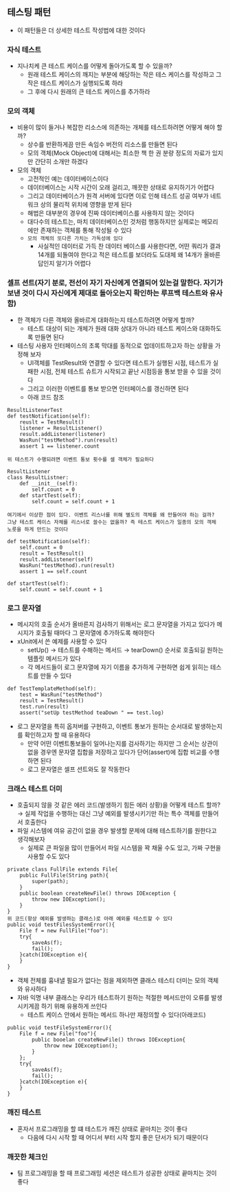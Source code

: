 ## 테스팅 패턴

- 이 패턴들은 더 상세한 테스트 작성법에 대한 것이다

### 자식 테스트

- 지나치케 큰 테스트 케이스를 어떻게 돌아가도록 할 수 있을까?
    - 원래 테스트 케이스의 깨지는 부분에 해당하는 작은 테스 케이스를 작성하고 그 작은 테스트 케이스가 실행되도록 하라
    - 그 후에 다시 원래의 큰 테스트 케이스를 추가하라

### 모의 객체

- 비용이 많이 들거나 복잡한 리소스에 의존하는 개체를 테스트하려면 어떻게 해야 할까?
    - 상수를 반환하게끔 만든 속임수 버전의 리소스를 만들면 된다
    - 모의 객체(Mock Object)에 대해서는 최소한 책 한 권 분량 정도의 자료가 있지만 간단히 소개만 하겠다
- 모의 객체
    - 고전적인 예는 데이터베이스이다
    - 데이터베이스는 시작 시간이 오래 걸리고, 깨끗한 상태로 유지하기가 어렵다
    - 그리고 데이터베이스가 원격 서버에 있다면 이로 인해 테스트 성공 여부가 네트워크 상의 물리적 위치에 영향을 받게 된다
    - 해법은 대부분의 경우에 진짜 데이터베이스를 사용하지 않는 것이다
    - 대다수의 테스트는, 마치 데이터베이스인 것처럼 행동하지만 실제로는 메모리에만 존재하는 객체를 통해 작성될 수 있다
    - `모의 객체의 또다른 가치는 가독성에 있다`
        - 사실적인 데이터로 가득 찬 데이터 베이스를 사용한다면, 어떤 쿼리가 결과 14개를 되돌여야 한다고 적은 테스트를 보더라도 도대체 왜 14개가 올바른 답인지 알기가 어렵다

### 셀프 션트(자기 분로, 전선이 자기 자신에게 연결되어 있는걸 말한다. 자기가 보낸 것이 다시 자신에게 제대로 돌아오는지 확인하는 루프백 테스트와 유사함)

- 한 객체가 다른 객체와 올바르게 대화하는지 테스트하려면 어떻게 할까?
    - 테스트 대상이 되는 개체가 원래 대화 상대가 아니라 테스트 케이스와 대화하도록 만들면 된다
- 테스팅 사용자 인터페이스의 초록 막대를 동적으로 업데이트하고자 하는 상황을 가정해 보자
    - UI객체를 TestResult와 연결할 수 있다면 테스트가 실행된 시점, 테스트가 실패한 시점, 전체 테스트 슈트가 시작되고 끝난 시점등을 통보 받을 수 있을 것이다
    - 그리고 이러한 이벤트를 통보 받으면 인터페이스를 갱신하면 된다
    - 아래 코드 참조

```
ResultListenerTest
def testNotification(self):
    reuslt = TestResult()
    listener = ResultListener()
    result.addListener(listener)
    WasRun("testMethod").run(result)
    assert 1 == listener.count

위 테스트가 수행되려면 이벤트 통보 횟수를 셀 객체가 필요하다

ResultListener
class ResultListner:
    def __init__(self):
        self.count = 0
    def startTest(self):
        self.count = self.count + 1

여기에서 이상한 점이 있다. 이벤트 리스너를 위해 별도의 객체를 왜 만들어야 하는 걸까?
그냥 테스트 케이스 자체를 리스너로 쓸수는 없을까? 즉 테스트 케이스가 일종의 모의 객체 노릇을 하게 만드는 것이다

def testNotification(self):
    self.count = 0
    result = TestResult()
    result.addListener(self)
    WasRun("testMethod).run(result)
    assert 1 == self.count
    
def startTest(self):
    self.count = self.count + 1
```

### 로그 문자열

- 메시지의 호출 순서가 올바른지 검사하기 위해서는 로그 문자열을 가지고 있다가 메시지가 호출될 때마다 그 문자열에 추가하도록 해야한다
- xUnit에서 쓴 예제를 사용할 수 있다
    - setUp() &rarr; 테스트를 수해하는 메서드 &rarr; tearDown() 순서로 호출되길 원하는 템플릿 메서드가 있다
    - 각 메서드들이 로그 문자열에 자기 이름을 추가하게 구현하면 쉽게 읽히는 테스트를 만들 수 있다

```
def TestTemplateMethod(self):
    test = WasRun("testMethod")
    result = TestResult()
    test.run(result)
    assert("setUp testMethod teaDown " == test.log)
```

- 로그 문자열을 특히 옵저버를 구현하고, 이벤트 통보가 원하는 순서대로 발생하는지를 확인하고자 할 때 유용하다
    - 만약 어떤 이벤트통보들이 일어나는지를 검사하기는 하지만 그 순서는 상관이 없을 경우엔 문자열 집합을 저장하고 있다가 단어(assert)에 집합 비교를 수행하면 된다
    - 로그 문자열은 셀프 션트와도 잘 작동한다

### 크래스 테스트 더미

- 호출되지 않을 것 같은 에러 코드(발생하기 힘든 에러 상황)을 어떻게 테스트 할까? &rarr; 실제 작업을 수행하는 대신 그냥 예외를 발생시키기만 하는 특수 객체를 만들어서 호출한다
- 파일 시스템에 여유 공간이 없을 경우 발생할 문제에 대해 테스트하기를 원한다고 생각해보자
    - 실제로 큰 파일을 많이 만들어서 파일 시스템을 꽉 채울 수도 있고, 가짜 구현을 사용할 수도 있다

```
private class FullFile extends File{
    public FullFile(String path){
        super(path);
    }
    public boolean createNewFile() throws IOException {
        throw new IOException();
    }
}
위 코드(항상 예외를 발생하는 클래스)로 아래 예외를 테스트할 수 있다
public void testFilesSystemError(){
    File f = new FullFile("foo"):
    try{
        saveAs(f);
        fail();
    }catch(IOException e){
    }
}
```

- 객체 전체를 흉내낼 필요가 없다는 점을 제외하면 클래스 테스티 더미는 모의 객체와 유사하다
- 자바 익명 내부 클래스는 우리가 테스트하기 원하는 적절한 메서드만이 오류를 발생시키게끔 하기 위해 유용하게 쓰인다
    - 테스트 케이스 안에서 원하는 메서드 하나만 재정의할 수 있다(아래코드)

```
public void testFileSystemError(){
    File f = new File("foo"){
        public booelan createNewFile() throws IOException{
            throw new IOException();
        }
    };
    try{
        saveAs(f);
        fail();
    }catch(IOException e){
    }
}
```

### 깨진 테스트

- 혼자서 프로그래밍을 할 떄 테스트가 깨진 상태로 끝마치는 것이 좋다
    - 다음에 다시 시작 할 때 어디서 부터 시작 할지 좋은 단서가 되기 때문이다

### 깨끗한 체크인

- 팀 프로그래밍을 할 때 프로그래밍 세션은 테스트가 성공한 상태로 끝마치는 것이 좋다 
  